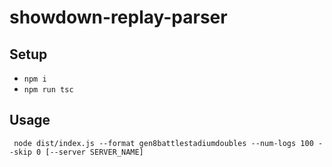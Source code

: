 # showdown-replay-parser

## Setup

- `npm i`
- `npm run tsc`

## Usage

``` node dist/index.js --format gen8battlestadiumdoubles --num-logs 100 --skip 0 [--server SERVER_NAME]```
